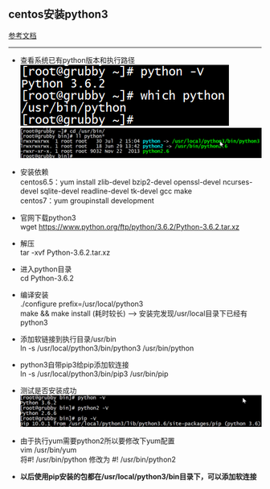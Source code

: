 ## centos安装python3
[参考文档](http://www.cnblogs.com/JahanGu/p/7452527.html)
***
- 查看系统已有python版本和执行路径  
![](images/001.png)  
![](images/002.png)  

- 安装依赖  
centos6.5：yum install zlib-devel bzip2-devel openssl-devel ncurses-devel sqlite-devel readline-devel tk-devel gcc make  
centos7：yum groupinstall development  

- 官网下载python3  
wget https://www.python.org/ftp/python/3.6.2/Python-3.6.2.tar.xz  

- 解压  
tar -xvf Python-3.6.2.tar.xz

- 进入python目录  
cd Python-3.6.2

- 编译安装  
./configure prefix=/usr/local/python3  
make && make install (耗时较长) --> 安装完发现/usr/local目录下已经有python3

- 添加软链接到执行目录/usr/bin  
ln -s /usr/local/python3/bin/python3 /usr/bin/python

- python3自带pip3给pip添加软连接  
ln -s /usr/local/python3/bin/pip3 /usr/bin/pip

- 测试是否安装成功  
![](images/003.png)

- 由于执行yum需要python2所以要修改下yum配置  
vim /usr/bin/yum  
将#! /usr/bin/python 修改为 #! /usr/bin/python2

- **以后使用pip安装的包都在/usr/local/python3/bin目录下，可以添加软连接**
